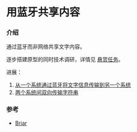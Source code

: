 # 用蓝牙共享内容

### 介绍

通过蓝牙而非网络共享文字内容。

逐步搭建原型的同时技术调研，详情见 [悬赏任务](https://gitee.com/zhishi/share-content-using-bluetooth/issues)。

进展：

1. [从一个系统通过蓝牙将文字信息传输到另一个系统](https://gitee.com/zhishi/share-content-using-bluetooth/issues/IABP3R)
2. [两个系统间双向传输字符串](https://gitee.com/zhishi/share-content-using-bluetooth/issues/IAFNAL)

### 参考

- [Briar](https://briarproject.org/)

